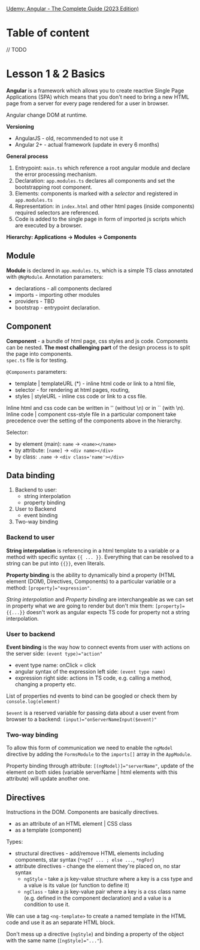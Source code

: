 [Udemy: Angular - The Complete Guide (2023 Edition)](https://www.udemy.com/course/the-complete-guide-to-angular-2/)

# Table of content 

// TODO

# Lesson 1 & 2 Basics

**Angular** is a framework which allows you to create reactive Single Page Applications (SPA) which means that you don't need to bring a new HTML page from a server for every page rendered for a user in browser.   

Angular change DOM at runtime. 

**Versioning**
- AngularJS - old, recommended to not use it
- Angular 2+ - actual framework (update in every 6 months)

**General process**
1. Entrypoint: ```main.ts``` which reference a root angular module and declare the error processing mechanism. 
2. Declaration: ```app.modules.ts``` declares all components and set the bootstrapping root component. 
3. Elements: components is marked with a *selector* and registered in ```app.modules.ts```
4. Representation: in ```index.html``` and other html pages (inside components) required selectors are referenced. 
5. Code is added to the single page in form of imported js scripts which are executed by a browser.

**Hierarchy: Applications -> Modules -> Components**

## Module

**Module** is declared in ```app.modules.ts```, which is a simple TS class annotated with ```@NgModule```.
Annotation parameters: 
- declarations - all components declared
- imports - importing other modules
- providers - TBD
- bootstrap - entrypoint declaration.

## Component

**Component** - a bundle of html page, css styles and js code. Components can be nested.
**The most challenging part** of the design process is to split the page into components.  
```spec.ts``` file is for testing.  

```@Components``` parameters:
- template | templateURL (*) - inline html code or link to a html file,
- selector - for rendering at html pages, routing,
- styles | styleURL - inline css code or link to a css file.  

Inline html and css code can be written in '' (without \n) or in `` (with \n). 
Inline code | component css-style file in a particular component take precedence over the setting of the components above in the hierarchy. 

Selector:
- by element (main): `name` -> `<name></name>`
- by attribute: `[name]` -> `<div name></div>`
- by class: `.name` -> `<div class='name'></div>`

## Data binding

1) Backend to user:
   - string interpolation
   - property binding
2) User to Backend
   - event binding
3) Two-way binding

### Backend to user 

**String interpolation** is referencing in a html template to a variable or a method with specific syntax ```{{ ... }}```. 
Everything that can be resolved to a string can be put into ```{{}}```, even literals. 

**Property binding** is the ability to dynamically bind a property (HTML element (DOM), Directives, Components) to a particular variable or a method: ```[property]="expression"```.

*String interpolation* and *Property binding* are interchangeable as we can set in property what we are going to render but don't mix them: ```[property]={{...}}``` doesn't work as angular expects TS code for property not a string interpolation. 

### User to backend

**Event binding** is the way how to connect events from user with actions on the server side: ```(event type)="action"```
- event type name: onClick = click
- angular syntax of the expression left side: ```(event type name)```
- expression right side: actions in TS code, e.g. calling a method, changing a property etc.  

List of properties nd events to bind can be googled or check them by ```console.log(element)```

```$event``` is a reserved variable for passing data about a user event from browser to a backend: ```(input)="onServerNameInput($event)"```

### Two-way binding

To allow this form of communication we need to enable the ```ngModel```  directive by adding the ```FormsModule```  to the ```imports[]```  array in the ```AppModule```. 

Property binding through attribute: ```[(ngModel)]="serverName"```, update of the element on both sides (variable serverName | html elements with this attribute) will update another one. 

## Directives

Instructions in the DOM. Components are basically directives. 
- as an attribute of an HTML element | CSS class
- as a template (component)

Types:
- structural directives - add/remove HTML elements including components, star syntax (```*ngIf ... ; else ...```, ```*ngFor```)
- attribute directives - change the element they're placed on, no star syntax
  - ```ngStyle``` - take a js key-value structure where a key is a css type and a value is its value (or function to define it)
  - ```ngClass``` - take a js key-value pair where a key is a css class name (e.g. defined in the component declaration) and a value is a condition to use it. 

We can use a tag ```<ng-template>``` to create a named template in the HTML code and use it as an separate HTML block.

Don't mess up a directive (```ngStyle```) and binding a property of the object with the same name (```[ngStyle]="..."```).
